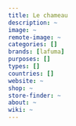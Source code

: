 ```yaml
---
title: Le chameau
description: ~
image: ~
remote-image: ~
categories: []
brands: [lafuma]
purposes: []
types: []
countries: []
website: ~
shop: ~
store-finder: ~
about: ~
wiki: ~
---
```

